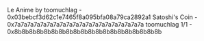 Le Anime by toomuchlag - 0x03bebcf3d62c1e7465f8a095bfa08a79ca2892a1
Satoshi's Coin - 0x7a7a7a7a7a7a7a7a7a7a7a7a7a7a7a7a7a7a7a7a
toomuchlag 1/1 - 0x8b8b8b8b8b8b8b8b8b8b8b8b8b8b8b8b8b8b8b8b
